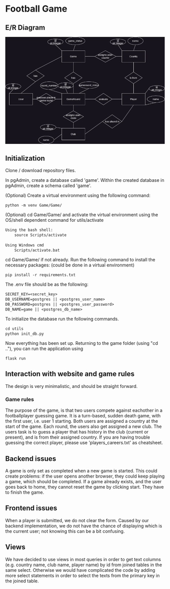# Football Game

## E/R Diagram
<img src="ER_diagram/ER_diagram.png">

## Initialization
Clone / download repository files.

In pgAdmin, create a database called 'game'.
Within the created database in pgAdmin, create a schema called 'game'.

(Optional) Create a virtual environment using the following command:

    python -m venv Game/Game/

(Optional) cd Game/Game/ and activate the virtual environment using the OS/shell dependent command for utils/activate
    
    Using the bash shell:
        source Scripts/activate

    Using Windows cmd
        Scripts/activate.bat

cd Game/Game/ if not already. Run the following command to install the necessary packages: (could be done in a virtual environment)

    pip install -r requirements.txt

The .env file should be as the following:

    SECRET_KEY=<secret_key>
    DB_USERNAME=postgres || <postgres_user_name>
    DB_PASSWORD=postgres || <postgres_user_password>
    DB_NAME=game || <postgres_db_name>

To initialize the database run the following commands.

    cd utils
    python init_db.py

Now everything has been set up. Returning to the game folder (using "cd .."), you can run the application using
    
    flask run


## Interaction with website and game rules
The design is very minimalistic, and should be straight forward. 

### Game rules
The purpose of the game, is that two users compete against eachother in a footballplayer guessing game.
It is a turn-based, sudden death game, with the first user, i.e. user 1 starting.
Both users are assigned a country at the start of the game. Each round, the users also get assigned a new club.
The users task is to guess a player that has history in the club (current or present), and is from their assigned country.
If you are having trouble guessing the correct player, please use 'players_careers.txt' as cheatsheet.

## Backend issues
A game is only set as completed when a new game is started. This could create problems: if the user opens another browser, they could keep playing a game, which should be completed.
If a game already exists, and the user goes back to home, they cannot reset the game by clicking start. They have to finish the game.

## Frontend issues
When a player is submitted, we do not clear the form.
Caused by our backend implementation, we do not have the chance of displaying which is the current user; not knowing this can be a bit confusing.

## Views
We have decided to use views in most queries in order to get text columns (e.g. country name, club name, player name) by id from joined tables in the same select. Otherwise we would have complicated the code by adding more select statements in order to select the texts from the primary key in the joined table.  





